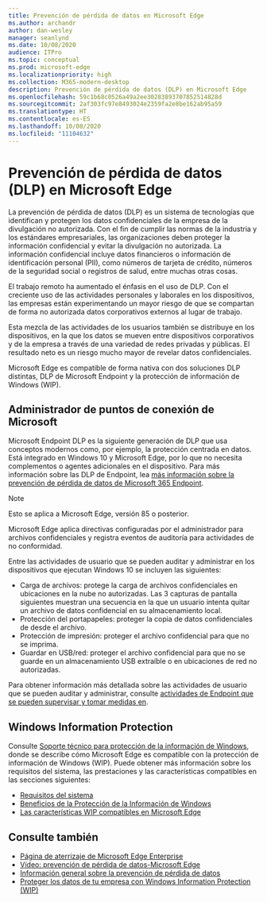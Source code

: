 ```yaml
---
title: Prevención de pérdida de datos en Microsoft Edge
ms.author: archandr
author: dan-wesley
manager: seanlynd
ms.date: 10/08/2020
audience: ITPro
ms.topic: conceptual
ms.prod: microsoft-edge
ms.localizationpriority: high
ms.collection: M365-modern-desktop
description: Prevención de pérdida de datos (DLP) en Microsoft Edge
ms.openlocfilehash: 59c1b68c0526a49a2ee30283893707852514828d
ms.sourcegitcommit: 2af303fc97e8493024e2359fa2e8be162ab95a59
ms.translationtype: HT
ms.contentlocale: es-ES
ms.lasthandoff: 10/08/2020
ms.locfileid: "11104632"
---
```

# Prevención de pérdida de datos (DLP) en Microsoft Edge

La prevención de pérdida de datos (DLP) es un sistema de tecnologías que identifican y protegen los datos confidenciales de la empresa de la divulgación no autorizada. Con el fin de cumplir las normas de la industria y los estándares empresariales, las organizaciones deben proteger la información confidencial y evitar la divulgación no autorizada. La información confidencial incluye datos financieros o información de identificación personal (PII), como números de tarjeta de crédito, números de la seguridad social o registros de salud, entre muchas otras cosas.

El trabajo remoto ha aumentado el énfasis en el uso de DLP. Con el creciente uso de las actividades personales y laborales en los dispositivos, las empresas están experimentando un mayor riesgo de que se compartan de forma no autorizada datos corporativos externos al lugar de trabajo.

Esta mezcla de las actividades de los usuarios también se distribuye en los dispositivos, en la que los datos se mueven entre dispositivos corporativos y de la empresa a través de una variedad de redes privadas y públicas. El resultado neto es un riesgo mucho mayor de revelar datos confidenciales.

Microsoft Edge es compatible de forma nativa con dos soluciones DLP distintas, DLP de Microsoft Endpoint y la protección de información de Windows (WIP).

## Administrador de puntos de conexión de Microsoft

Microsoft Endpoint DLP es la siguiente generación de DLP que usa conceptos modernos como, por ejemplo, la protección centrada en datos. Está integrado en Windows 10 y Microsoft Edge, por lo que no necesita complementos o agentes adicionales en el dispositivo. Para más información sobre las DLP de Endpoint, lea [más información sobre la prevención de pérdida de datos de Microsoft 365 Endpoint](https://docs.microsoft.com/microsoft-365/compliance/endpoint-dlp-learn-about?view=o365-worldwide).

> [!NOTE]
> Esto se aplica a Microsoft Edge, versión 85 o posterior.

Microsoft Edge aplica directivas configuradas por el administrador para archivos confidenciales y registra eventos de auditoría para actividades de no conformidad.

Entre las actividades de usuario que se pueden auditar y administrar en los dispositivos que ejecutan Windows 10 se incluyen las siguientes:

- Carga de archivos: protege la carga de archivos confidenciales en ubicaciones en la nube no autorizadas. Las 3 capturas de pantalla siguientes muestran una secuencia en la que un usuario intenta quitar un archivo de datos confidencial en su almacenamiento local.
- Protección del portapapeles: proteger la copia de datos confidenciales de desde el archivo.
- Protección de impresión: proteger el archivo confidencial para que no se imprima.
- Guardar en USB/red: proteger el archivo confidencial para que no se guarde en un almacenamiento USB extraíble o en ubicaciones de red no autorizadas.

Para obtener información más detallada sobre las actividades de usuario que se pueden auditar y administrar, consulte [actividades de Endpoint que se pueden supervisar y tomar medidas en](https://docs.microsoft.com/microsoft-365/compliance/endpoint-dlp-learn-about?view=o365-worldwide#endpoint-activities-you-can-monitor-and-take-action-on).

## Windows Information Protection

Consulte [Soporte técnico para protección de la información de Windows](https://docs.microsoft.com/deployedge/microsoft-edge-security-windows-information-protection), donde se describe cómo Microsoft Edge es compatible con la protección de información de Windows (WIP). Puede obtener más información sobre los requisitos del sistema, las prestaciones y las características compatibles en las secciones siguientes:

- [Requisitos del sistema](https://docs.microsoft.com/deployedge/:microsoft-edge-security-windows-information-protection#system-requirements)
- [Beneficios de la Protección de la Información de Windows](https://docs.microsoft.com/deployedge/microsoft-edge-security-windows-information-protection#windows-information-protection-benefits)
- [Las características WIP compatibles en Microsoft Edge](https://docs.microsoft.com/DeployEdge/microsoft-edge-security-windows-information-protection#wip-features-supported-in-microsoft-edge)

## Consulte también

- [Página de aterrizaje de Microsoft Edge Enterprise](https://aka.ms/EdgeEnterprise)
- [Vídeo: prevención de pérdida de datos-Microsoft Edge](https://www.youtube.com/watch?v=dLD04U9eTqg)
- [Información general sobre la prevención de pérdida de datos](https://docs.microsoft.com/microsoft-365/compliance/data-loss-prevention-policies?view=o365-worldwide)
- [Proteger los datos de tu empresa con Windows Information Protection (WIP)](https://docs.microsoft.com/windows/security/information-protection/windows-information-protection/protect-enterprise-data-using-wip)

